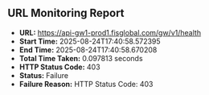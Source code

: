 ## URL Monitoring Report

- **URL:** https://api-gw1-prod1.fisglobal.com/gw/v1/health
- **Start Time:** 2025-08-24T17:40:58.572395
- **End Time:** 2025-08-24T17:40:58.670208
- **Total Time Taken:** 0.097813 seconds
- **HTTP Status Code:** 403
- **Status:** Failure
- **Failure Reason:** HTTP Status Code: 403

